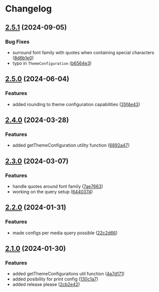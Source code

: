 # Changelog

## [2.5.1](https://github.com/limbo-works/Limbo.Nuxt.ThemeConfiguration/compare/v2.5.0...v2.5.1) (2024-09-05)


### Bug Fixes

* surround font family with quotes when containing special characters ([8d6b1e0](https://github.com/limbo-works/Limbo.Nuxt.ThemeConfiguration/commit/8d6b1e0c6b2dbcf60acb8f6d2018a8cb2a7af98b))
* typo in `ThemeConfiguration` ([b6564e3](https://github.com/limbo-works/Limbo.Nuxt.ThemeConfiguration/commit/b6564e31c7b026d0e715fa496f66c676d0c808d4))

## [2.5.0](https://github.com/limbo-works/Limbo.Nuxt.ThemeConfiguration/compare/v2.4.0...v2.5.0) (2024-06-04)


### Features

* added rounding to theme configuration capabilities ([35f4e43](https://github.com/limbo-works/Limbo.Nuxt.ThemeConfiguration/commit/35f4e43b699f12ce3d2f6f8e123aa66cc8cfc3e5))

## [2.4.0](https://github.com/limbo-works/Limbo.Nuxt.ThemeConfiguration/compare/v2.3.0...v2.4.0) (2024-03-28)


### Features

* added getThemeConfiguration utility function ([6892a47](https://github.com/limbo-works/Limbo.Nuxt.ThemeConfiguration/commit/6892a47a889e59ec6078bb25ac4d1b71f62ab65b))

## [2.3.0](https://github.com/limbo-works/Limbo.Nuxt.ThemeConfiguration/compare/v2.2.0...v2.3.0) (2024-03-07)


### Features

* handle quotes around font family ([7ae7663](https://github.com/limbo-works/Limbo.Nuxt.ThemeConfiguration/commit/7ae7663396323b8b666d17ab16dfbb514be7ccc3))
* working on the query setup ([6440374](https://github.com/limbo-works/Limbo.Nuxt.ThemeConfiguration/commit/64403741e6730311be485c8d9e8b91e150819c4b))

## [2.2.0](https://github.com/limbo-works/Limbo.Nuxt.ThemeConfiguration/compare/v2.1.0...v2.2.0) (2024-01-31)


### Features

* made configs per media query possible ([22c2d66](https://github.com/limbo-works/Limbo.Nuxt.ThemeConfiguration/commit/22c2d66a03e8139ebcacc67a4cc7ac53393d111e))

## [2.1.0](https://github.com/limbo-works/Limbo.Nuxt.ThemeConfiguration/compare/2.0.1...v2.1.0) (2024-01-30)


### Features

* added getThemeConfiguraitons util function ([4a7d171](https://github.com/limbo-works/Limbo.Nuxt.ThemeConfiguration/commit/4a7d1715aca798b9dee3fdefb17f0aa68298608c))
* added posibility for print config ([130c1a7](https://github.com/limbo-works/Limbo.Nuxt.ThemeConfiguration/commit/130c1a7803642b425ebc13e2dc0387e5869c90e3))
* added release please ([2cb2e42](https://github.com/limbo-works/Limbo.Nuxt.ThemeConfiguration/commit/2cb2e429e1cac55b088e156118fc443f4a4a4dfb))

